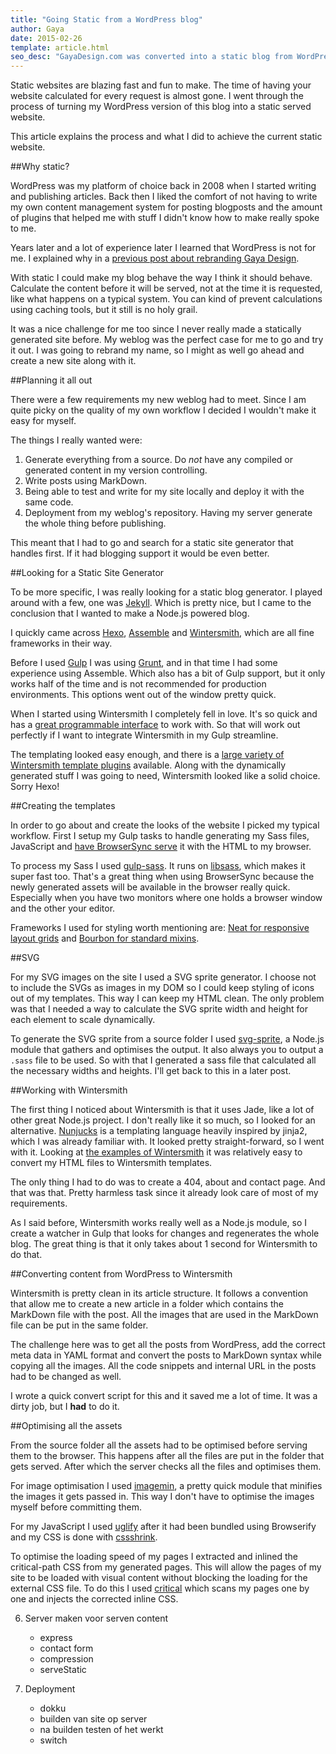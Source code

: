 ```yaml
---
title: "Going Static from a WordPress blog"
author: Gaya
date: 2015-02-26
template: article.html
seo_desc: "GayaDesign.com was converted into a static blog from WordPress to Wintersmith. This article explains how."
---
```


Static websites are blazing fast and fun to make. The time of having your website calculated for every request is almost
gone. I went through the process of turning my WordPress version of this blog into a static served website.

This article explains the process and what I did to achieve the current static website.

<span class="more"></span>

##Why static?

WordPress was my platform of choice back in 2008 when I started writing and publishing articles. Back then I liked the
comfort of not having to write my own content management system for posting blogposts and the amount of plugins that
helped me with stuff I didn't know how to make really spoke to me.

Years later and a lot of experience later I learned that WordPress is not for me. I explained why in a [previous post
about rebranding Gaya Design](https://blog.gaya.ninja/articles/moving-gaya-design-to-gaya-ninja-blog/).

With static I could make my blog behave the way I think it should behave. Calculate the content before it will be served,
not at the time it is requested, like what happens on a typical system. You can kind of prevent calculations using
caching tools, but it still is no holy grail.

It was a nice challenge for me too since I never really made a statically generated site before. My weblog was the
perfect case for me to go and try it out. I was going to rebrand my name, so I might as well go ahead and create a new
site along with it.

##Planning it all out

There were a few requirements my new weblog had to meet. Since I am quite picky on the quality of my own workflow I
decided I wouldn't make it easy for myself.

The things I really wanted were:

1. Generate everything from a source. Do *not* have any compiled or generated content in my version controlling.
2. Write posts using MarkDown.
3. Being able to test and write for my site locally and deploy it with the same code.
4. Deployment from my weblog's repository. Having my server generate the whole thing before publishing.

This meant that I had to go and search for a static site generator that handles first. If it had blogging support it
would be even better.

##Looking for a Static Site Generator

To be more specific, I was really looking for a static blog generator. I played around with a few, one was [Jekyll](http://jekyllrb.com).
Which is pretty nice, but I came to the conclusion that I wanted to make a Node.js powered blog.

I quickly came across [Hexo](https://github.com/hexojs/hexo), [Assemble](http://assemble.io) and
[Wintersmith](http://wintersmith.io), which are all fine frameworks in their way.

Before I used [Gulp](http://gulpjs.com) I was using [Grunt](http://gruntjs.com), and in that time I had some experience
using Assemble. Which also has a bit of Gulp support, but it only works half of the time and is not recommended for
production environments. This options went out of the window pretty quick.

When I started using Wintersmith I completely fell in love. It's so quick and has a [great programmable interface](https://github.com/jnordberg/wintersmith#using-wintersmith-programmatically)
to work with. So that will work out perfectly if I want to integrate Wintersmith in my Gulp streamline.

The templating looked easy enough, and there is a [large variety of Wintersmith template plugins](https://github.com/jnordberg/wintersmith/wiki/Plugins#template-plugins)
available. Along with the dynamically generated stuff I was going to need, Wintersmith looked like a solid choice. Sorry
Hexo!

##Creating the templates

In order to go about and create the looks of the website I picked my typical workflow. First I setup my Gulp tasks to
handle generating my Sass files, JavaScript and [have BrowserSync serve](http://www.browsersync.io) it with the HTML to
my browser.

To process my Sass I used [gulp-sass](https://github.com/dlmanning/gulp-sass). It runs on [libsass](https://github.com/sass/libsass),
which makes it super fast too. That's a great thing when using BrowserSync because the newly generated assets will be
available in the browser really quick. Especially when you have two monitors where one holds a browser window and the
other your editor.

Frameworks I used for styling worth mentioning are: [Neat for responsive layout grids](http://neat.bourbon.io)
and [Bourbon for standard mixins](http://bourbon.io).

##SVG

For my SVG images on the site I used a SVG sprite generator. I choose not to include the SVGs as images in my DOM so I
could keep styling of icons out of my templates. This way I can keep my HTML clean. The only problem was that I needed
a way to calculate the SVG sprite width and height for each element to scale dynamically.

To generate the SVG sprite from a source folder I used [svg-sprite](https://github.com/jkphl/svg-sprite), a Node.js
module that gathers and optimises the output. It also always you to output a `.sass` file to be used. So with that I
generated a sass file that calculated all the necessary widths and heights. I'll get back to this in a later post.

##Working with Wintersmith

The first thing I noticed about Wintersmith is that it uses Jade, like a lot of other great Node.js project. I don't
really like it so much, so I looked for an alternative. [Nunjucks](http://mozilla.github.io/nunjucks/) is a templating
language heavily inspired by jinja2, which I was already familiar with. It looked pretty straight-forward, so I went
with it. Looking at [the examples of Wintersmith](https://github.com/jnordberg/wintersmith/tree/master/examples/blog/templates)
it was relatively easy to convert my HTML files to Wintersmith templates.

The only thing I had to do was to create a 404, about and contact page. And that was that. Pretty harmless task since
it already look care of most of my requirements.

As I said before, Wintersmith works really well as a Node.js module, so I create a watcher in Gulp that looks for changes
and regenerates the whole blog. The great thing is that it only takes about 1 second for Wintersmith to do that.

##Converting content from WordPress to Wintersmith

Wintersmith is pretty clean in its article structure. It follows a convention that allow me to create a new article in a
folder which contains the MarkDown file with the post. All the images that are used in the MarkDown file can be put in
the same folder.

The challenge here was to get all the posts from WordPress, add the correct meta data in YAML format and convert the
posts to MarkDown syntax while copying all the images. All the code snippets and internal URL in the posts had to be
changed as well.

I wrote a quick convert script for this and it saved me a lot of time. It was a dirty job, but I **had** to do it.

##Optimising all the assets

From the source folder all the assets had to be optimised before serving them to the browser. This happens after all the
files are put in the folder that gets served. After which the server checks all the files and optimises them.

For image optimisation I used [imagemin](https://github.com/imagemin/imagemin), a pretty quick module that minifies the
images it gets passed in. This way I don't have to optimise the images myself before committing them.

For my JavaScript I used [uglify](https://github.com/terinjokes/gulp-uglify) after it had been bundled using Browserify
and my CSS is done with [cssshrink](https://github.com/torrottum/gulp-cssshrink).

To optimise the loading speed of my pages I extracted and inlined the critical-path CSS from my generated pages. This
will allow the pages of my site to be loaded with visual content without blocking the loading for the external CSS file.
To do this I used [critical](https://github.com/addyosmani/critical) which scans my pages one by one and injects the
corrected inline CSS.



6. Server maken voor serven content
    - express
    - contact form
    - compression
    - serveStatic

7. Deployment
    - dokku
    - builden van site op server
    - na builden testen of het werkt
    - switch